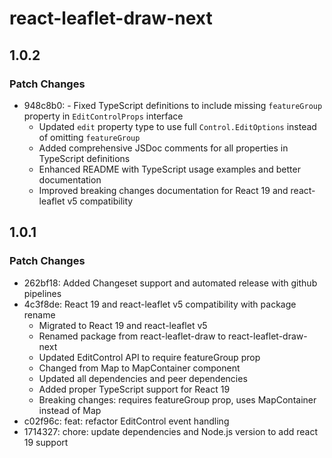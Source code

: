 # react-leaflet-draw-next

## 1.0.2

### Patch Changes

- 948c8b0: - Fixed TypeScript definitions to include missing `featureGroup` property in `EditControlProps` interface
  - Updated `edit` property type to use full `Control.EditOptions` instead of omitting `featureGroup`
  - Added comprehensive JSDoc comments for all properties in TypeScript definitions
  - Enhanced README with TypeScript usage examples and better documentation
  - Improved breaking changes documentation for React 19 and react-leaflet v5 compatibility

## 1.0.1

### Patch Changes

- 262bf18: Added Changeset support and automated release with github pipelines
- 4c3f8de: React 19 and react-leaflet v5 compatibility with package rename
  - Migrated to React 19 and react-leaflet v5
  - Renamed package from react-leaflet-draw to react-leaflet-draw-next
  - Updated EditControl API to require featureGroup prop
  - Changed from Map to MapContainer component
  - Updated all dependencies and peer dependencies
  - Added proper TypeScript support for React 19
  - Breaking changes: requires featureGroup prop, uses MapContainer instead of Map
- c02f96c: feat: refactor EditControl event handling
- 1714327: chore: update dependencies and Node.js version to add react 19 support
